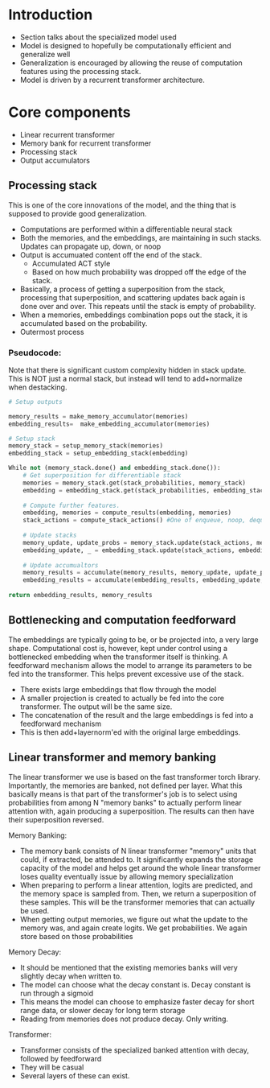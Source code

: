 # Introduction

* Section talks about the specialized model used
* Model is designed to hopefully be computationally efficient and generalize well
* Generalization is encouraged by allowing the reuse of computation features using
  the processing stack.
* Model is driven by a recurrent transformer architecture.

# Core components

* Linear recurrent transformer
* Memory bank for recurrent transformer
* Processing stack
* Output accumulators

## Processing stack

This is one of the core innovations of the model, and the thing that
is supposed to provide good generalization.

* Computations are performed within a differentiable neural stack
* Both the memories, and the embeddings, are maintaining in such stacks. 
  Updates can propagate up, down, or noop
* Output is accumuated content off the end of the stack. 
  * Accumulated ACT style
  * Based on how much probability was dropped off the edge of the stack.
* Basically, a process of getting a superposition from the stack, processing
  that superposition, and scattering updates back again is done over and over.
  This repeats until the stack is empty of probability.
* When a memories, embeddings combination pops out the stack, it is accumulated based on the 
  probability.
* Outermost process

### Pseudocode:

Note that there is significant custom complexity hidden in stack update. This is NOT just a normal
stack, but instead will tend to add+normalize when destacking. 

```python
# Setup outputs

memory_results = make_memory_accumulator(memories)
embedding_results=  make_embedding_accumulator(memories)

# Setup stack
memory_stack = setup_memory_stack(memories)
embedding_stack = setup_embedding_stack(embedding)

While not (memory_stack.done() and embedding_stack.done()):
	# Get superposition for differentiable stack
	memories = memory_stack.get(stack_probabilities, memory_stack)
	embedding = embedding_stack.get(stack_probabilities, embedding_stack)
	
	# Compute further features.
	embedding, memories = compute_results(embedding, memories)
	stack_actions = compute_stack_actions() #One of enqueue, noop, dequeue
	
	# Update stacks
	memory_update, update_probs = memory_stack.update(stack_actions, memories)
	embedding_update, _ = embedding_stack.update(stack_actions, embedding)
	
	# Update accumualtors
	memory_results = accumulate(memory_results, memory_update, update_probs)
	embedding_results = accumulate(embedding_results, embedding_update, update_probs)
	
return embedding_results, memory_results
```

## Bottlenecking and computation feedforward

The embeddings are typically going to be, or be projected into, a very large shape. 
Computational cost is, however, kept under control using a bottlenecked embedding when 
the transformer itself is thinking. A feedforward mechanism allows the model to arrange
its parameters to be fed into the transformer. This helps prevent excessive use of the stack.

* There exists large embeddings that flow through the model
* A smaller projection is created to actually be fed into the core transformer. The output will
  be the same size. 
* The concatenation of the result and the large embeddings is fed into a feedforward mechanism
* This is then add+layernorm'ed with the original large embeddings.


## Linear transformer and memory banking

The linear transformer we use is based on the fast transformer torch library. Importantly, the
memories are banked, not defined per layer. What this basically means is that part of the transformer's
job is to select using probabilities from among N "memory banks" to actually perform linear attention
with, again producing a superposition. The results can then have their superposition reversed.

Memory Banking:

* The memory bank consists of N linear transformer "memory" units that could, if extracted, be attended to. It
  significantly expands the storage capacity of the model and helps get around the whole linear transformer
  loses quality eventually issue by allowing memory specialization
* When preparing to perform a linear attention, logits are predicted, and the memory space is sampled from. Then,
  we return a superposition of these samples. This will be the transformer memories that can actually be used.
* When getting output memories, we figure out what the update to the memory was, and again create logits.
  We get probabilities. We again store based on those probabilities

Memory Decay:

* It should be mentioned that the existing memories banks will very slightly decay when written to. 
* The model can choose what the decay constant is. Decay constant is run through a sigmoid
* This means the model can choose to emphasize faster decay for short range data, or slower decay for long term storage
* Reading from memories does not produce decay. Only writing.

Transformer:

* Transformer consists of the specialized banked attention with decay, followed by feedforward
* They will be casual 
* Several layers of these can exist. 

